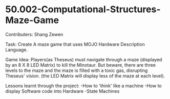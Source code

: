 # 50.002-Computational-Structures-Maze-Game

Contributers: Shang Zewen

Task: Create A maze game that uses MOJO Hardware Description Language.

Game Idea: 
Players(as Theseus) must navigate through a maze (displayed by an 8 X 8 LED Matrix) to kill the Minotaur. But beware,
there are three levels to the maze and the maze is filled with a toxic gas, disrupting Theseus' vision. (the LED Matrix will 
display less of the maze at each level).

Lessons learnt through the project:
  -How to 'think' like a machine
  -How to display Software code into Hardware
  -State Machines
